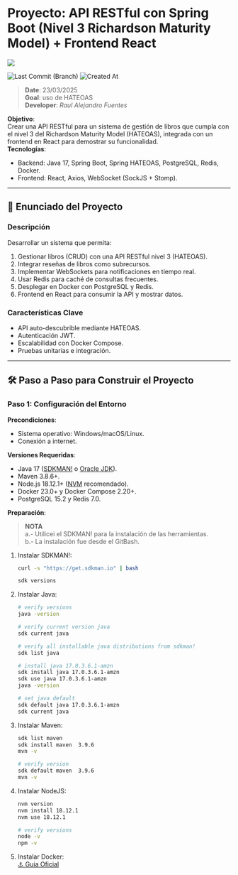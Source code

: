 # Proyecto: API RESTful con Spring Boot (Nivel 3 Richardson Maturity Model) + Frontend React
<img src="https://img.shields.io/badge/Responsável-Alejandro.Fuentes-informational?style=flat-square&logoColor=white&color=cdcdcd" />


![Last Commit (Branch)](https://img.shields.io/github/last-commit/ale-fuentes-ar/handson-APIRESTful-level3-RichardsonMaturity-Java-Angular/main)  ![Created At](https://img.shields.io/github/created-at/ale-fuentes-ar/handson-APIRESTful-level3-RichardsonMaturity-Java-Angular)

> **Date**: 23/03/2025 <br> 
> **Goal**: uso de HATEOAS  <br>
> **Developer**: *Raul Alejandro Fuentes*



**Objetivo**:  
Crear una API RESTful para un sistema de gestión de libros que cumpla con el nivel 3 del Richardson Maturity Model (HATEOAS), integrada con un frontend en React para demostrar su funcionalidad.  
**Tecnologías**:  
- Backend: Java 17, Spring Boot, Spring HATEOAS, PostgreSQL, Redis, Docker.  
- Frontend: React, Axios, WebSocket (SockJS + Stomp).  

---

## 📝 Enunciado del Proyecto

### **Descripción**  
Desarrollar un sistema que permita:  
1. Gestionar libros (CRUD) con una API RESTful nivel 3 (HATEOAS).  
2. Integrar reseñas de libros como subrecursos.  
3. Implementar WebSockets para notificaciones en tiempo real.  
4. Usar Redis para caché de consultas frecuentes.  
5. Desplegar en Docker con PostgreSQL y Redis.  
6. Frontend en React para consumir la API y mostrar datos.  

### **Características Clave**  
- API auto-descubrible mediante HATEOAS.  
- Autenticación JWT.  
- Escalabilidad con Docker Compose.  
- Pruebas unitarias e integración.  

---

## 🛠️ Paso a Paso para Construir el Proyecto  

### **Paso 1: Configuración del Entorno**  
**Precondiciones**:  
- Sistema operativo: Windows/macOS/Linux.  
- Conexión a internet.  

**Versiones Requeridas**:  
- Java 17 ([SDKMAN!](https://sdkman.io/) o [Oracle JDK](https://www.oracle.com/java/technologies/downloads/)).  
- Maven 3.8.6+.  
- Node.js 18.12.1+ ([NVM](https://github.com/nvm-sh/nvm) recomendado).  
- Docker 23.0+ y Docker Compose 2.20+.  
- PostgreSQL 15.2 y Redis 7.0.  

**Preparación**:  

> **NOTA** <br>
> a.- Utilicei el SDKMAN! para la instalación de las herramientas. <br>
> b.- La instalación fue desde el GitBash.

1. Instalar SDKMAN!:
   ```bash
   curl -s "https://get.sdkman.io" | bash
   
   sdk versions
   ```

1. Instalar Java:  
   ```bash  
   # verify versions
   java -version
   
   # verify current version java
   sdk current java
   
   # verify all installable java distributions from sdkman!
   sdk list java
   
   # install java 17.0.3.6.1-amzn
   sdk install java 17.0.3.6.1-amzn
   sdk use java 17.0.3.6.1-amzn
   java -version

   # set java default
   sdk default java 17.0.3.6.1-amzn
   sdk current java
   ```
2. Instalar Maven:  
   ```bash  
   sdk list maven
   sdk install maven  3.9.6 
   mvn -v
   
   # verify version
   sdk default maven  3.9.6 
   mvn -v
   ```
3. Instalar NodeJS:  
   ```bash  
   nvm version
   nvm install 18.12.1
   nvm use 18.12.1

   # verify versions
   node -v
   npm -v 
   ```
4. Instalar Docker:  
[⚓ Guia Oficial][link-docker]



<!-- links and tools -->
[link-docker]:https://docs.docker.com/get-docker/
